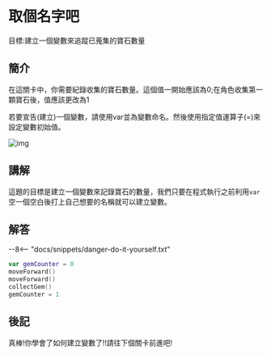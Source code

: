 # 取個名字吧

目標:建立一個變數來追蹤已蒐集的寶石數量

## 簡介

在這關卡中，你需要紀錄收集的寶石數量。這個值一開始應該為0;在角色收集第一顆寶石後，值應該更改為1

若要宣告(建立)一個變數，請使用var並為變數命名。然後使用指定值運算子(=)來設定變數初始值。

![img](https://imagedelivery.net/cdkaXPuFls5qlrh3GM4hfA/7a06e127-5034-4f72-1364-a7854429d100/public)

## 講解

這題的目標是建立一個變數來記錄寶石的數量，我們只要在程式執行之前利用`var`空一個空白後打上自己想要的名稱就可以建立變數。

## 解答

--8<-- "docs/snippets/danger-do-it-yourself.txt"

```swift linenums="1"
var gemCounter = 0
moveForward()
moveForward()
collectGem()
gemCounter = 1
```

## 後記

真棒!你學會了如何建立變數了!!請往下個關卡前進吧!
